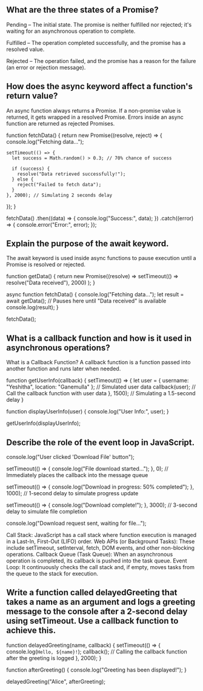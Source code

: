 ## What are the three states of a Promise?

Pending –
The initial state. The promise is neither fulfilled nor rejected; it's waiting for an asynchronous operation to complete.

Fulfilled –
The operation completed successfully, and the promise has a resolved value.

Rejected –
The operation failed, and the promise has a reason for the failure (an error or rejection message).

## How does the async keyword affect a function's return value?

An async function always returns a Promise.
If a non-promise value is returned, it gets wrapped in a resolved Promise.
Errors inside an async function are returned as rejected Promises.

function fetchData() {
return new Promise((resolve, reject) => {
console.log("Fetching data...");

    setTimeout(() => {
      let success = Math.random() > 0.3; // 70% chance of success

      if (success) {
        resolve("Data retrieved successfully!");
      } else {
        reject("Failed to fetch data");
      }
    }, 2000); // Simulating 2 seconds delay

});
}

fetchData()
.then((data) => {
console.log("Success:", data);
})
.catch((error) => {
console.error("Error:", error);
});

## Explain the purpose of the await keyword.

The await keyword is used inside async functions to pause execution until a Promise is resolved or rejected.

function getData() {
return new Promise((resolve) =>
setTimeout(() => resolve("Data received"), 2000)
);
}

async function fetchData() {
console.log("Fetching data...");
let result = await getData(); // Pauses here until "Data received" is available
console.log(result);
}

fetchData();

## What is a callback function and how is it used in asynchronous operations?

What is a Callback Function?
A callback function is a function passed into another function and runs later when needed.

function getUserInfo(callback) {
setTimeout(() => {
let user = { username: "Yeshitha", location: "Ganemulla" }; // Simulated user data
callback(user); // Call the callback function with user data
}, 1500); // Simulating a 1.5-second delay
}

function displayUserInfo(user) {
console.log("User Info:", user);
}

getUserInfo(displayUserInfo);

## Describe the role of the event loop in JavaScript.

console.log("User clicked 'Download File' button");

setTimeout(() => {
console.log("File download started...");
}, 0); // Immediately places the callback into the message queue

setTimeout(() => {
console.log("Download in progress: 50% completed");
}, 1000); // 1-second delay to simulate progress update

setTimeout(() => {
console.log("Download complete!");
}, 3000); // 3-second delay to simulate file completion

console.log("Download request sent, waiting for file...");

Call Stack: JavaScript has a call stack where function execution is managed in a Last-In, First-Out (LIFO) order.
Web APIs (or Background Tasks): These include setTimeout, setInterval, fetch, DOM events, and other non-blocking operations.
Callback Queue (Task Queue): When an asynchronous operation is completed, its callback is pushed into the task queue.
Event Loop: It continuously checks the call stack and, if empty, moves tasks from the queue to the stack for execution.

## Write a function called delayedGreeting that takes a name as an argument and logs a greeting message to the console after a 2-second delay using setTimeout. Use a callback function to achieve this.

function delayedGreeting(name, callback) {
setTimeout(() => {
console.log(`Hello, ${name}!`);
callback(); // Calling the callback function after the greeting is logged
}, 2000);
}

function afterGreeting() {
console.log("Greeting has been displayed!");
}

delayedGreeting("Alice", afterGreeting);
